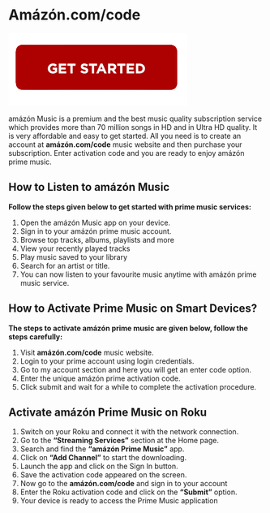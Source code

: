 # Amázón.com/code 

[![amázón.com/code](getstarted.png)](#)


amázón Music is a premium and the best music quality subscription service which provides more than 70 million songs in HD and in Ultra HD quality. It is very affordable and easy to get started. All you need is to create an account at **amázón.com/code** music website and then purchase your subscription. Enter activation code and you are ready to enjoy amázón prime music.


## How to Listen to amázón Music

**Follow the steps given below to get started with prime music services:**

1. Open the amázón Music app on your device.
2. Sign in to your amázón prime music account.
3. Browse top tracks, albums, playlists and more
4. View your recently played tracks
5. Play music saved to your library
6. Search for an artist or title.
7. You can now listen to your favourite music anytime with amázón prime music service.


## How to Activate Prime Music on Smart Devices?

**The steps to activate amázón prime music are given below, follow the steps carefully:**

1. Visit **amázón.com/code** music website.
2. Login to your prime account using login credentials.
3. Go to my account section and here you will get an enter code option.
4. Enter the unique amázón prime activation code. 
5. Click submit and wait for a while to complete the activation procedure.



## Activate amázón Prime Music on Roku

1. Switch on your Roku and connect it with the network connection.
2. Go to the **“Streaming Services”** section at the Home page.
3. Search and find the **“amázón Prime Music”** app.
4. Click on **“Add Channel”** to start the downloading.
5. Launch the app and click on the Sign In button.
6. Save the activation code appeared on the screen.
7. Now go to the **amázón.com/code** and sign in to your account
8. Enter the Roku activation code and click on the **“Submit”** option.
9. Your device is ready to access the Prime Music application
